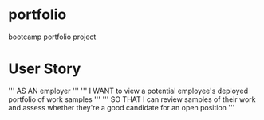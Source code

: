 # portfolio

bootcamp portfolio project

# User Story

''' AS AN employer '''
''' I WANT to view a potential employee's deployed portfolio of work samples '''
''' SO THAT I can review samples of their work and assess whether they're a good candidate for an open position '''
